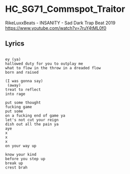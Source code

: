 # HC_SG71_Commspot_Traitor

RikeLuxxBeats - INSANITY - Sad Dark Trap Beat 2019
https://www.youtube.com/watch?v=7ruY4tML0f0

## Lyrics

```

ey (ya)
hallowed duty for you to outplay me
what to flow in the throw in a dreaded flow 
born and raised

(I was gonna say)
 (away)
treat to reflect
into rage

put some thought
fucking game
put some
on a fucking end of game ya
let's not cut your reign
dish out all the pain ya
aye
x
x
x
on your way up

know your kind
before you step up
break up
crest brah






